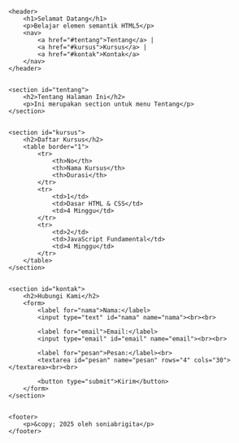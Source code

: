 <!DOCTYPE html>
<html lang="id">
<head>
    <meta charset="UTF-8">
    <meta name="viewport" content="width=device-width, initial-scale=1.0">
    <title>Quiz 1 - HTML5</title>
</head>
<body>

    
    <header>
        <h1>Selamat Datang</h1>
        <p>Belajar elemen semantik HTML5</p>
        <nav>
            <a href="#tentang">Tentang</a> |
            <a href="#kursus">Kursus</a> |
            <a href="#kontak">Kontak</a>
        </nav>
    </header>

   
    <section id="tentang">
        <h2>Tentang Halaman Ini</h2>
        <p>Ini merupakan section untuk menu Tentang</p>
    </section>

  
    <section id="kursus">
        <h2>Daftar Kursus</h2>
        <table border="1">
            <tr>
                <th>No</th>
                <th>Nama Kursus</th>
                <th>Durasi</th>
            </tr>
            <tr>
                <td>1</td>
                <td>Dasar HTML & CSS</td>
                <td>4 Minggu</td>
            </tr>
            <tr>
                <td>2</td>
                <td>JavaScript Fundamental</td>
                <td>4 Minggu</td>
            </tr>
        </table>
    </section>

   
    <section id="kontak">
        <h2>Hubungi Kami</h2>
        <form>
            <label for="nama">Nama:</label>
            <input type="text" id="nama" name="nama"><br><br>
            
            <label for="email">Email:</label>
            <input type="email" id="email" name="email"><br><br>
            
            <label for="pesan">Pesan:</label><br>
            <textarea id="pesan" name="pesan" rows="4" cols="30"></textarea><br><br>
            
            <button type="submit">Kirim</button>
        </form>
    </section>

    
    <footer>
        <p>&copy; 2025 oleh soniabrigita</p>
    </footer>

</body>
</html>
